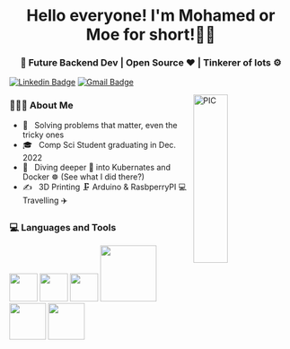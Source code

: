 <h1 align="center">Hello everyone! I'm Mohamed or Moe for short!👋👋 </h1>
<h3 align="center">🚀 Future Backend Dev | Open Source ♥ | Tinkerer of lots ⚙️</h3>
<div>
  
  [![Linkedin Badge](https://img.shields.io/badge/-alyeldinshahin-blue?style=flat-square&logo=Linkedin&logoColor=white&link=https://www.linkedin.com/in/alyeldin-shahin/)](https://www.linkedin.com/in/alyeldin-shahin/)   [![Gmail Badge](https://img.shields.io/badge/-ashahindev@gmail.com-c14438?style=flat-square&logo=Gmail&logoColor=white&link=mailto:ashahindev@gmail.com)](mailto:ashahindev@gmail.com)

  
<img width = "35%" align="right" alt="PIC" height="300px" src="https://media2.giphy.com/media/UoLt6Tm8wlSnWGfSFs/giphy.gif?cid=ecf05e473dpj5g6pub88i7qbkyryr19blybgxlprx1m66ld6&rid=giphy.gif&ct=s" />
  
  
  
  
  
<div align="left"> 
  <h3> 👨🏻‍💻 About Me </h3>

  - 🚀 &nbsp; Solving problems that matter, even the tricky ones
  - 🎓 &nbsp; Comp Sci Student graduating in Dec. 2022
  - 📝 &nbsp; Diving deeper 🤿 into Kubernates and Docker ☸ (See what I did there?)
  - ✍️ &nbsp; 3D Printing 🗜 Arduino & RasbperryPI 💻 Travelling ✈️
</div> 
</div>

<div>
  <h3> 💻 Languages and Tools </h3>
  <p>
   <img src="https://i.giphy.com/media/LMt9638dO8dftAjtco/200.webp"   width="50">
    <img src="https://i.giphy.com/media/IdyAQJVN2kVPNUrojM/200.webp" width="50">
    <img src="https://media3.giphy.com/media/kdFc8fubgS31b8DsVu/giphy.webp" width="50">
    <img src="https://media.giphy.com/media/kH1DBkPNyZPOk0BxrM/giphy.gif" width="100">
    <img src="https://brandslogos.com/wp-content/uploads/images/large/java-logo-1.png" width="65">
    <img src ="https://upload.wikimedia.org/wikipedia/commons/0/00/Kubernetes_%28container_engine%29.png" width = "65">
  <p>
</div> 
